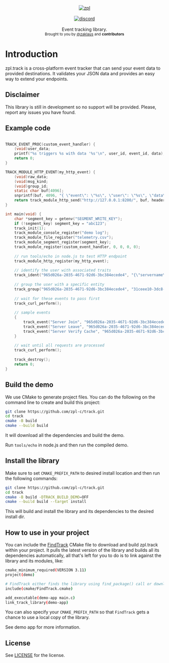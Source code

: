 <div align="center">
    <a href="https://github.com/zpl-c/zpl"><img src="https://user-images.githubusercontent.com/2182108/111983468-d5593e80-8b12-11eb-9c59-8c78ecc0504e.png" alt="zpl" /></a>
</div>

<br />

<div align="center">
    <a href="https://discord.gg/2fZVEym"><img src="https://img.shields.io/discord/354670964400848898?color=7289DA&style=for-the-badge" alt="discord" /></a>
</div>

<br />
<div align="center">
  Event tracking library.
</div>

<div align="center">
  <sub>
    Brought to you by <a href="https://github.com/zaklaus">@zaklaus</a>
    and <strong>contributors</strong>
  </sub>
</div>

# Introduction
zpl.track is a cross-platform event tracker that can send your event data to provided destinations. It validates your JSON data and provides an easy way to extend your endpoints.

## Disclaimer

This library is still in development so no support will be provided. Please, report any issues you have found.

## Example code

```c

TRACK_EVENT_PROC(custom_event_handler) {
    (void)user_data;
    printf("%s triggers %s with data '%s'\n", user_id, event_id, data);
    return 0;
}

TRACK_MODULE_HTTP_EVENT(my_http_event) {
    (void)raw_data;
    (void)msg_kind;
    (void)group_id;
    static char buf[4096];
    snprintf(buf, 4096, "{ \"event\": \"%s\", \"user\": \"%s\", \"data\": \"%s\" }", event_id, user_id, data);
    return track_module_http_send("http://127.0.0.1:8200/", buf, headers);
}

int main(void) {
    char *segment_key = getenv("SEGMENT_WRITE_KEY");
    if (!segment_key) segment_key = "abc123";
    track_init(1);
    track_module_console_register("demo log");
    track_module_file_register("telemetry.csv");
    track_module_segment_register(segment_key);
    track_module_register(custom_event_handler, 0, 0, 0, 0);
    
    // run tools/echo in node.js to test HTTP endpoint
    track_module_http_register(my_http_event);
    
    // identify the user with associated traits
    track_ident("965d026a-2035-4671-92d6-3bc384ecede4", "{\"servername\": \"foo\" }");
    
    // group the user with a specific entity
    track_group("965d026a-2035-4671-92d6-3bc384ecede4", "31ceee10-3dc8-402f-a8d1-08c89ce4ef79", "{\"role\": \"community-server\" }");
    
    // wait for these events to pass first
    track_curl_perform();
    
    // sample events
    {
        track_event("Server Join", "965d026a-2035-4671-92d6-3bc384ecede4", "{\"nickname\": \"joe\" }");
        track_event("Server Leave", "965d026a-2035-4671-92d6-3bc384ecede4", "{\"nickname\": \"joe\", \"reason\": \"ban\" }");
        track_event("Server Verify Cache", "965d026a-2035-4671-92d6-3bc384ecede4", "{\"cache-size\": 1536}");
    }
    
    // wait until all requests are processed
    track_curl_perform();
    
    track_destroy();
    return 0;
}

```

## Build the demo
We use CMake to generate project files.
You can do the following on the command line to create and build this project:
```sh
git clone https://github.com/zpl-c/track.git
cd track
cmake -B build
cmake --build build
```

It will download all the dependencies and build the demo.

Run `tools/echo` in node.js and then run the compiled demo.

## Install the library
Make sure to set `CMAKE_PREFIX_PATH` to desired install location and then run the following commands:

```sh
git clone https://github.com/zpl-c/track.git
cd track
cmake -B build -DTRACK_BUILD_DEMO=OFF
cmake --build build --target install
```

This will build and install the library and its dependencies to the desired install dir.

## How to use in your project
You can include the [FindTrack](cmake/FindTrack.cmake) CMake file to download and build zpl.track within your project. It pulls the latest version of the library and builds all its dependencies automatically, all that's left for you to do is to link against the library and its modules, like:

```sh
cmake_minimum_required(VERSION 3.11)
project(demo)

# FindTrack either finds the library using find_package() call or downloads the library sources and builds it locally.
include(cmake/FindTrack.cmake)

add_executable(demo-app main.c)
link_track_library(demo-app)
```

You can also specify your `CMAKE_PREFIX_PATH` so that `FindTrack` gets a chance to use a local copy of the library.

See demo app for more information.

## License

See [LICENSE](LICENSE) for the license.
